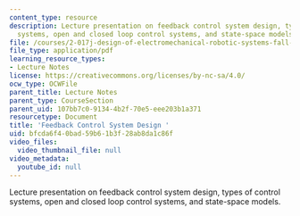 ```yaml
---
content_type: resource
description: Lecture presentation on feedback control system design, types of control
  systems, open and closed loop control systems, and state-space models.
file: /courses/2-017j-design-of-electromechanical-robotic-systems-fall-2009/bfcda6f40bad59b61b3f28ab8da1c86f_MIT2_017JF09_control.pdf
file_type: application/pdf
learning_resource_types:
- Lecture Notes
license: https://creativecommons.org/licenses/by-nc-sa/4.0/
ocw_type: OCWFile
parent_title: Lecture Notes
parent_type: CourseSection
parent_uid: 107bb7c0-9134-4b2f-70e5-eee203b1a371
resourcetype: Document
title: 'Feedback Control System Design '
uid: bfcda6f4-0bad-59b6-1b3f-28ab8da1c86f
video_files:
  video_thumbnail_file: null
video_metadata:
  youtube_id: null
---
```

Lecture presentation on feedback control system design, types of control systems, open and closed loop control systems, and state-space models.